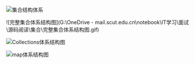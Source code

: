 ![集合结构体系](https://gitee.com/quanhaoh/blogImage/raw/master/img/集合结构体系.png)

![完整集合体系结构图](G:\OneDrive - mail.scut.edu.cn\notebook\IT学习\面试\源码阅读\集合\完整集合体系结构图.gif)

![Collections体系结构图](https://gitee.com/quanhaoh/blogImage/raw/master/img/Collections体系结构图.PNG)

![map体系结构图](https://gitee.com/quanhaoh/blogImage/raw/master/img/map体系结构图.png)

 